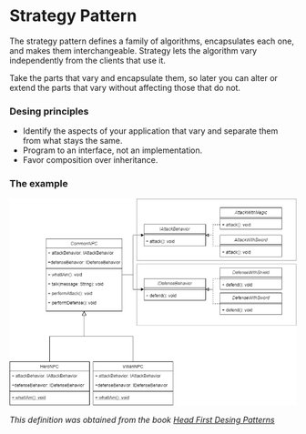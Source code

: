 # Strategy Pattern

The strategy pattern defines a family of algorithms, encapsulates each one,
and makes them interchangeable. Strategy lets the algorithm vary independently
from the clients that use it.
 
Take the parts that vary and encapsulate them, so later you can alter or extend the parts
that vary without affecting those that do not.

### Desing principles
* Identify the aspects of your application that vary and separate them from what stays the same.
* Program to an interface, not an implementation.
* Favor composition over inheritance.


### The example

![Hero/Villian example](example-strategy-pattern.png)

*This definition was obtained from the book [Head First Desing Patterns](https://www.amazon.com/-/es/Eric-Freeman/dp/0596007124)*